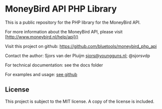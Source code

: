 MoneyBird API PHP Library
=========================

This is a public repository for the PHP library for the MoneyBird API. 

For more information about the MoneyBird API, please visit [http://www.moneybird.nl/help/api]()

Visit this project on github: https://github.com/bluetools/moneybird_php_api

Contact the author: Sjors van der Pluijm <sjors@youngguns.nl>; @sjorsvdp

For technical documentation: see the docs folder

For examples and usage: [see github](https://github.com/bluetools/moneybird_php_api/wiki/Examples)

License
-------
This project is subject to the MIT license. A copy of the license is included.